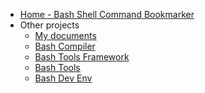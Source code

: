 <!-- docs/_sidebar.md -->

- [Home - Bash Shell Command Bookmarker](/ "Bash Shell Command Bookmarker")
- Other projects
  - [My documents](https://fchastanet.github.io/my-documents/)
  - [Bash Compiler](https://fchastanet.github.io/bash-compiler/)
  - [Bash Tools Framework](https://fchastanet.github.io/bash-tools-framework/)
  - [Bash Tools](https://fchastanet.github.io/bash-tools/)
  - [Bash Dev Env](https://fchastanet.github.io/bash-dev-env/)
